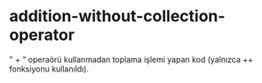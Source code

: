 # addition-without-collection-operator

" + " operaörü kullanmadan toplama işlemi yapan kod (yalnızca ++ fonksiyonu kullanıldı).
